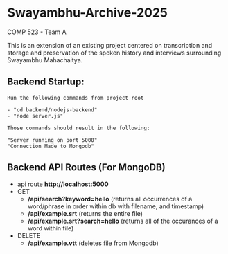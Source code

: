 # Swayambhu-Archive-2025
COMP 523 - Team A

This is an extension of an existing project centered on transcription and storage and preservation of the spoken history and interviews surrounding Swayambhu Mahachaitya.


## Backend Startup:
    Run the following commands from project root
    
    - "cd backend/nodejs-backend"
    - "node server.js"
    
    Those commands should result in the following:
    
    "Server running on port 5000"
    "Connection Made to Mongodb"
## Backend API Routes (For MongoDB)
- api route **http://localhost:5000**
- GET 
  - **/api/search?keyword=hello** (returns all occurrences of a word/phrase in order within db with filename, and timestamp)
  - **/api/example.srt** (returns the entire file)
  - **/api/example.srt?search=hello** (returns all of the occurances of a word within file)
- DELETE
  - **/api/example.vtt** (deletes file from Mongodb)


    



